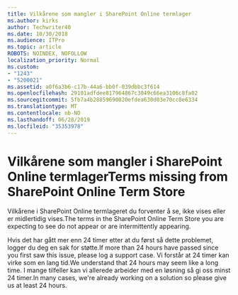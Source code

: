 ```yaml
---
title: Vilkårene som mangler i SharePoint Online termlager
ms.author: kirks
author: Techwriter40
ms.date: 10/30/2018
ms.audience: ITPro
ms.topic: article
ROBOTS: NOINDEX, NOFOLLOW
localization_priority: Normal
ms.custom:
- "1243"
- "5200021"
ms.assetid: a0f6a3b6-c17b-44a6-bb0f-039dbbc3f614
ms.openlocfilehash: 29101adfdee817964867c3049c66ea3106c8fa02
ms.sourcegitcommit: 5fb7a4b28859690020efdea630d03e70cc0e6334
ms.translationtype: MT
ms.contentlocale: nb-NO
ms.lasthandoff: 06/28/2019
ms.locfileid: "35353978"
---
```

# <a name="terms-missing-from-sharepoint-online-term-store"></a><span data-ttu-id="1acc1-102">Vilkårene som mangler i SharePoint Online termlager</span><span class="sxs-lookup"><span data-stu-id="1acc1-102">Terms missing from SharePoint Online Term Store</span></span>

<span data-ttu-id="1acc1-103">Vilkårene i SharePoint Online termlageret du forventer å se, ikke vises eller er midlertidig vises.</span><span class="sxs-lookup"><span data-stu-id="1acc1-103">The terms in the SharePoint Online Term Store you are expecting to see do not appear or are intermittently appearing.</span></span>
  
<span data-ttu-id="1acc1-104">Hvis det har gått mer enn 24 timer etter at du først så dette problemet, logger du deg en sak for støtte.</span><span class="sxs-lookup"><span data-stu-id="1acc1-104">If more than 24 hours have passed since you first saw this issue, please log a support case.</span></span> <span data-ttu-id="1acc1-105">Vi forstår at 24 timer kan virke som en lang tid.</span><span class="sxs-lookup"><span data-stu-id="1acc1-105">We understand that 24 hours may seem like a long time.</span></span> <span data-ttu-id="1acc1-106">I mange tilfeller kan vi allerede arbeider med en løsning så gi oss minst 24 timer.</span><span class="sxs-lookup"><span data-stu-id="1acc1-106">In many cases, we're already working on a solution so please give us at least 24 hours.</span></span>
  